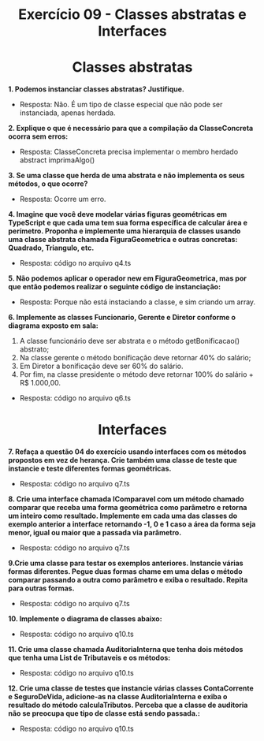 # <center>Exercício 09 - Classes abstratas e Interfaces</center> 
# <center>Classes abstratas</center> 

**1. Podemos instanciar classes abstratas? Justifique.** 
* Resposta: Não. É um tipo de classe especial que não pode ser instanciada, apenas herdada.


**2. Explique o que é necessário para que a compilação da ClasseConcreta ocorra sem erros:**
* Resposta: ClasseConcreta precisa implementar o membro herdado abstract imprimaAlgo()

**3. Se uma classe que herda de uma abstrata e não implementa os seus métodos, o que ocorre?**
* Resposta: Ocorre um erro.

**4. Imagine que você deve modelar várias figuras geométricas em TypeScript e que cada uma tem sua forma específica de calcular área e perímetro. Proponha e implemente uma hierarquia de classes usando uma classe abstrata chamada FiguraGeometrica e outras concretas: Quadrado, Triangulo, etc.**
* Resposta: código no arquivo q4.ts

**5. Não podemos aplicar o operador new em FiguraGeometrica, mas por que então podemos realizar o seguinte código de instanciação:**
* Resposta: Porque não está instaciando a classe, e sim criando um array. 

**6. Implemente as classes Funcionario, Gerente e Diretor conforme o diagrama exposto em sala:**
1. A classe funcionário deve ser abstrata e o método getBonificacao() abstrato;
2. Na classe gerente o método bonificação deve retornar 40% do salário;
3. Em Diretor a bonificação deve ser 60% do salário.
4. Por fim, na classe presidente o método deve retornar 100% do salário + R$ 1.000,00.

* Resposta: código no arquivo q6.ts

# <center>Interfaces</center> 
**7. Refaça a questão 04 do exercício usando interfaces com os métodos propostos em vez de herança. Crie também uma classe de teste que instancie e teste diferentes formas geométricas.**
* Resposta: código no arquivo q7.ts

**8. Crie uma interface chamada IComparavel com um método chamado comparar que receba uma forma geométrica como parâmetro e retorna um inteiro como resultado. Implemente em cada uma das classes do exemplo anterior a interface retornando -1, 0 e 1 caso a área da forma seja menor, igual ou maior que a passada via parâmetro.**
* Resposta: código no arquivo q7.ts

**9.Crie uma classe para testar os exemplos anteriores. Instancie várias formas diferentes. Pegue duas formas chame em uma delas o método comparar passando a outra como parâmetro e exiba o resultado. Repita para outras formas.**
* Resposta: código no arquivo q7.ts

**10. Implemente o diagrama de classes abaixo:**
* Resposta: código no arquivo q10.ts

**11. Crie uma classe chamada AuditoriaInterna que tenha dois métodos que tenha uma List de Tributaveis e os métodos:**
* Resposta: código no arquivo q10.ts

**12. Crie uma classe de testes que instancie várias classes ContaCorrente e SeguroDeVida, adicione-as na classe AuditoriaInterna e exiba o resultado do método calculaTributos. Perceba que a classe de auditoria não se preocupa que tipo de classe está sendo passada.:**
* Resposta: código no arquivo q10.ts